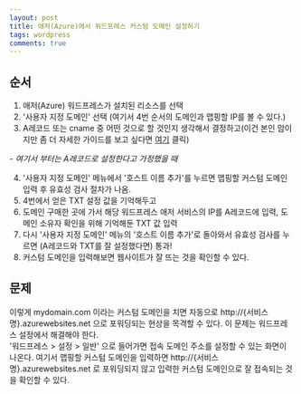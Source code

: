 ```yaml
---
layout: post
title: 애저(Azure)에서 워드프레스 커스텀 도메인 설정하기
tags: wordpress
comments: true
---
```

  
## 순서
1. 애저(Azure) 워드프레스가 설치된 리소스를 선택
2. '사용자 지정 도메인' 선택 (여기서 4번 순서의 도메인과 맵핑할 IP를 볼 수 있다.)
3. A레코드 또는 cname 중 어떤 것으로 할 것인지 생각해서 결정하고(이건 본인 맘이지만 좀 더 자세한 가이드를 보고 싶다면 [여기](https://docs.microsoft.com/ko-kr/azure/app-service/app-service-web-tutorial-custom-domain) 클릭)
  
*- 여기서 부터는 A레코드로 설정한다고 가정했을 때*
  
4. '사용자 지정 도메인' 메뉴에서 '호스트 이름 추가'를 누르면 맵핑할 커스텀 도메인 입력 후 유효성 검사 절차가 나옴.
5. 4번에서 얻은 TXT 설정 값을 기억해두고
6. 도메인 구매한 곳에 가서 해당 워드프레스 애저 서비스의 IP를 A레코드에 입력, 도메인 소유자 확인을 위해 기억해둔 TXT 값 입력
7. 다시 '사용자 지정 도메인' 메뉴의 '호스트 이름 추가'로 돌아와서 유효성 검사를 누르면 (A레코드와 TXT를 잘 설정했다면) 통과!
8. 커스텀 도메인을 입력해보면 웹사이트가 잘 뜨는 것을 확인할 수 있다.
  
## 문제
이렇게 mydomain.com 이라는 커스텀 도메인을 치면 자동으로 http://{서비스명}.azurewebsites.net 으로 포워딩되는 현상을 목격할 수 있다. 이 문제는 워드프레스 설정에서 해결해야 한다.  
'워드프레스 > 설정 > 일반' 으로 들어가면 접속 도메인 주소를 설정할 수 있는 화면이 나온다. 여기서 맵핑할 커스텀 도메인을 입력하면 http://{서비스명}.azurewebsites.net 로 포워딩되지 않고 입력한 커스텀 도메인으로 잘 접속되는 것을 확인할 수 있다. 

